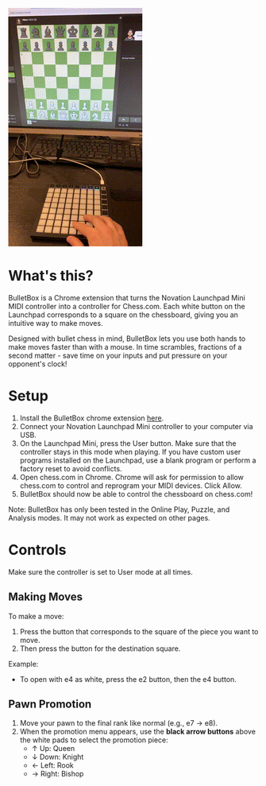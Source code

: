 ![](demo.gif)

# What's this?

BulletBox is a Chrome extension that turns the Novation Launchpad Mini MIDI controller into a controller for Chess.com. Each white button on the Launchpad corresponds to a square on the chessboard, giving you an intuitive way to make moves.

Designed with bullet chess in mind, BulletBox lets you use both hands to make moves faster than with a mouse. In time scrambles, fractions of a second matter - save time on your inputs and put pressure on your opponent's clock!

# Setup

1. Install the BulletBox chrome extension [here](https://chromewebstore.google.com/detail/bulletbox/hikbolfgjcmonllkdgeaclojdjajgjeo).
2. Connect your Novation Launchpad Mini controller to your computer via USB.
3. On the Launchpad Mini, press the User button. Make sure that the controller stays in this mode when playing. If you have custom user programs installed on the Launchpad, use a blank program or perform a factory reset to avoid conflicts.
4. Open chess.com in Chrome. Chrome will ask for permission to allow chess.com to control and reprogram your MIDI devices. Click Allow.
5. BulletBox should now be able to control the chessboard on chess.com!

Note: BulletBox has only been tested in the Online Play, Puzzle, and Analysis modes. It may not work as expected on other pages.

# Controls

Make sure the controller is set to User mode at all times.

## Making Moves
To make a move:
1. Press the button that corresponds to the square of the piece you want to move.
2. Then press the button for the destination square.

Example:
- To open with e4 as white, press the e2 button, then the e4 button.

## Pawn Promotion
1. Move your pawn to the final rank like normal (e.g., e7 → e8).
2. When the promotion menu appears, use the **black arrow buttons** above the white pads to select the promotion piece:
    - ↑ Up: Queen
    - ↓ Down: Knight
    - ← Left: Rook
    - → Right: Bishop
 